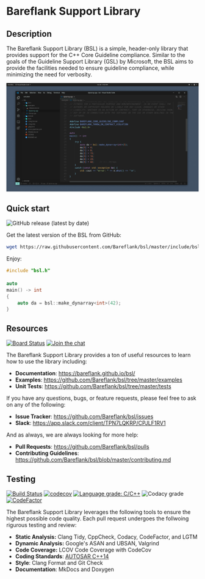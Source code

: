# **Bareflank Support Library**

## **Description**

The Bareflank Support Library (BSL) is a simple, header-only library that provides support for the C++ Core Guideline compliance. Similar to the goals of the Guideline Support Library (GSL) by Microsoft, the BSL aims to provide the facilities needed to ensure guideline compliance, while minimizing the need for verbosity.

[![Material for MkDocs](https://github.com/Bareflank/bsl/raw/master/docs/images/example.png)](https://github.com/Bareflank/bsl/raw/master/docs/images/example.png)

## **Quick start**

![GitHub release (latest by date)](https://img.shields.io/github/v/release/bareflank/bsl?color=brightgreen)

Get the latest version of the BSL from GitHub:

``` bash
wget https://raw.githubusercontent.com/Bareflank/bsl/master/include/bsl.h
```

Enjoy:

``` c++
#include "bsl.h"

auto
main() -> int
{
    auto da = bsl::make_dynarray<int>(42);
}
```

## **Resources**

[![Board Status](https://dev.azure.com/bareflank/0e2ee159-02d3-456c-908e-b6684055bb6c/183e6af6-db8f-4e28-910e-33ffd32d94a9/_apis/work/boardbadge/2e44e3c9-beea-457e-9786-4af440d91aa8)](https://dev.azure.com/bareflank/0e2ee159-02d3-456c-908e-b6684055bb6c/_boards/board/t/183e6af6-db8f-4e28-910e-33ffd32d94a9/Microsoft.RequirementCategory/)
[![Join the chat](https://img.shields.io/badge/chat-on%20Slack-brightgreen.svg)](https://app.slack.com/client/TPN7LQKRP/CPJLF1RV1)

The Bareflank Support Library provides a ton of useful resources to learn how to use the library including:

-   **Documentation**: <https://bareflank.github.io/bsl/>
-   **Examples**: <https://github.com/Bareflank/bsl/tree/master/examples>
-   **Unit Tests**: <https://github.com/Bareflank/bsl/tree/master/tests>

If you have any questions, bugs, or feature requests, please feel free to ask on any of the following:

-   **Issue Tracker**: <https://github.com/Bareflank/bsl/issues>
-   **Slack**: <https://app.slack.com/client/TPN7LQKRP/CPJLF1RV1>

And as always, we are always looking for more help:

-   **Pull Requests**: <https://github.com/Bareflank/bsl/pulls>
-   **Contributing Guidelines**: <https://github.com/Bareflank/bsl/blob/master/contributing.md>

## **Testing**
[![Build Status](https://dev.azure.com/bareflank/bsl/_apis/build/status/Bareflank.bsl?branchName=master)](https://dev.azure.com/bareflank/bsl/_build/latest?definitionId=2&branchName=master)
[![codecov](https://codecov.io/gh/Bareflank/bsl/branch/master/graph/badge.svg)](https://codecov.io/gh/Bareflank/bsl)
[![Language grade: C/C++](https://img.shields.io/lgtm/grade/cpp/g/Bareflank/bsl.svg?logo=lgtm&logoWidth=18)](https://lgtm.com/projects/g/Bareflank/bsl/context:cpp)
![Codacy grade](https://img.shields.io/codacy/grade/9e55fc17a08d4e2abe51d82f09f4449f)
[![CodeFactor](https://www.codefactor.io/repository/github/bareflank/bsl/badge)](https://www.codefactor.io/repository/github/bareflank/bsl)

The Bareflank Support Library leverages the following tools to ensure the highest possible code quality. Each pull request undergoes the follwoing rigurous testing and review:

-   **Static Analysis:** Clang Tidy, CppCheck, Codacy, CodeFactor, and LGTM
-   **Dynamic Analysis:** Google's ASAN and UBSAN, Valgrind
-   **Code Coverage:** LCOV Code Coverage with CodeCov
-   **Coding Standards**: [AUTOSAR C++14](https://www.autosar.org/fileadmin/user_upload/standards/adaptive/17-03/AUTOSAR_RS_CPP14Guidelines.pdf)
-   **Style**: Clang Format and Git Check
-   **Documentation**: MkDocs and Doxygen
